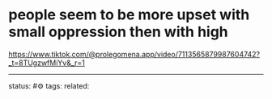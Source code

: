 # people seem to be more upset with small oppression then with high
https://www.tiktok.com/@prolegomena.app/video/7113565879987604742?_t=8TUgzwfMiYv&_r=1

---
status: #⚙️ 
tags: 
related: 
